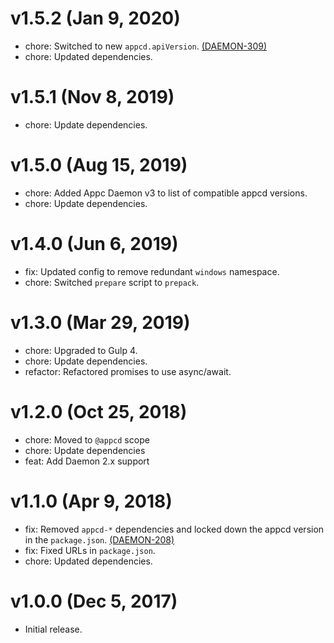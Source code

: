 # v1.5.2 (Jan 9, 2020)

 * chore: Switched to new `appcd.apiVersion`.
   [(DAEMON-309)](https://jira.appcelerator.org/browse/DAEMON-309)
 * chore: Updated dependencies.

# v1.5.1 (Nov 8, 2019)

 * chore: Update dependencies.

# v1.5.0 (Aug 15, 2019)

 * chore: Added Appc Daemon v3 to list of compatible appcd versions.
 * chore: Update dependencies.

# v1.4.0 (Jun 6, 2019)

 * fix: Updated config to remove redundant `windows` namespace.
 * chore: Switched `prepare` script to `prepack`.

# v1.3.0 (Mar 29, 2019)

 * chore: Upgraded to Gulp 4.
 * chore: Update dependencies.
 * refactor: Refactored promises to use async/await.

# v1.2.0 (Oct 25, 2018)

 * chore: Moved to `@appcd` scope
 * chore: Update dependencies
 * feat: Add Daemon 2.x support

# v1.1.0 (Apr 9, 2018)

 * fix: Removed `appcd-*` dependencies and locked down the appcd version in the `package.json`.
   [(DAEMON-208)](https://jira.appcelerator.org/browse/DAEMON-208)
 * fix: Fixed URLs in `package.json`.
 * chore: Updated dependencies.

# v1.0.0 (Dec 5, 2017)

 * Initial release.

